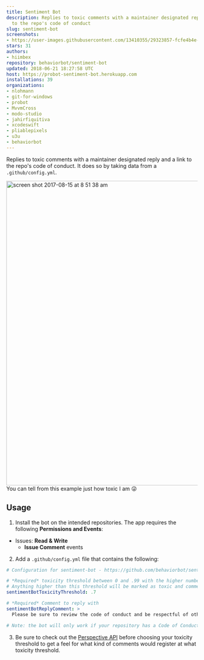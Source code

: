 ```yaml
---
title: Sentiment Bot
description: Replies to toxic comments with a maintainer designated reply and a link
  to the repo's code of conduct
slug: sentiment-bot
screenshots:
- https://user-images.githubusercontent.com/13410355/29323857-fcfe4b4e-8196-11e7-9a08-6184fd46edbb.png
stars: 31
authors:
- hiimbex
repository: behaviorbot/sentiment-bot
updated: 2018-06-21 18:27:58 UTC
host: https://probot-sentiment-bot.herokuapp.com
installations: 39
organizations:
- nlohmann
- git-for-windows
- probot
- MvvmCross
- modo-studio
- jahirfiquitiva
- xcodeswift
- pliablepixels
- u3u
- behaviorbot
---
```


Replies to toxic comments with a maintainer designated reply and a link to the repo's code of conduct. It does so by taking data from a `.github/config.yml`.

<img width="801" alt="screen shot 2017-08-15 at 8 51 38 am" src="https://user-images.githubusercontent.com/13410355/29323857-fcfe4b4e-8196-11e7-9a08-6184fd46edbb.png">
You can tell from this example just how toxic I am 😜

## Usage

1. Install the bot on the intended repositories. The app requires the following **Permissions and Events**:
- Issues: **Read & Write**
  - **Issue Comment** events
2. Add a `.github/config.yml` file that contains the following:

```yml
# Configuration for sentiment-bot - https://github.com/behaviorbot/sentiment-bot

# *Required* toxicity threshold between 0 and .99 with the higher numbers being the most toxic
# Anything higher than this threshold will be marked as toxic and commented on
sentimentBotToxicityThreshold: .7

# *Required* Comment to reply with
sentimentBotReplyComment: >
  Please be sure to review the code of conduct and be respectful of other users. cc/ @hiimbex

# Note: the bot will only work if your repository has a Code of Conduct
```
3. Be sure to check out the [Perspective API](https://www.perspectiveapi.com/) before choosing your toxicity threshold to get a feel for what kind of comments would register at what toxicity threshold.
